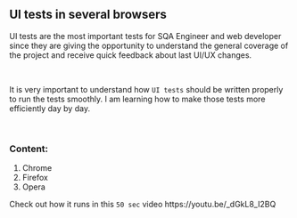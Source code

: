 <html>
  
  <body>
  
  <h2>UI tests in several browsers</h2>
  
  <div>
  <p>    UI tests are the most important tests for SQA Engineer and web developer since they are giving the opportunity to understand the general coverage of the project and receive quick feedback about last UI/UX changes.</p>
    <br>
    <p>    It is very important to understand how <code>UI tests</code> should be written properly to run the tests smoothly. I am learning how to make those tests more efficiently day by day.
  </p>
  <br>
  <h3>Content:</h3>
  
  <ol>
    <li>Chrome</li>
    <li>Firefox</li>
    <li>Opera</li>
  </ol>
  
  <p>Check out how it runs in this <code>50 sec</code> video https://youtu.be/_dGkL8_I2BQ</p>
  </div>
  </body>
  
 </html>
